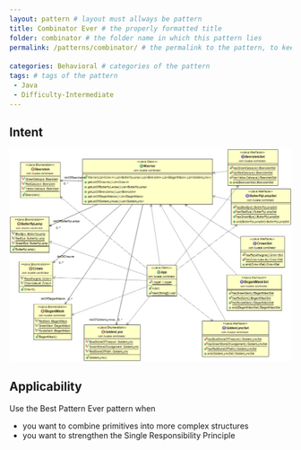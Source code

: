 ```yaml
--- 
layout: pattern # layout must allways be pattern
title: Combinator Ever # the properly formatted title
folder: combinator # the folder name in which this pattern lies
permalink: /patterns/combinator/ # the permalink to the pattern, to keep this uniform please stick to /patterns/FOLDER/

categories: Behavioral # categories of the pattern
tags: # tags of the pattern
 - Java
 - Difficulty-Intermediate
---
```



## Intent

![alt text](./etc/combinator.png)

## Applicability
Use the Best Pattern Ever pattern when

* you want to combine primitives into more complex structures
* you want to strengthen the Single Responsibility Principle


